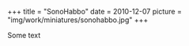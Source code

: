 +++
title = "SonoHabbo"
date = 2010-12-07
picture = "img/work/miniatures/sonohabbo.jpg"
+++

Some text
